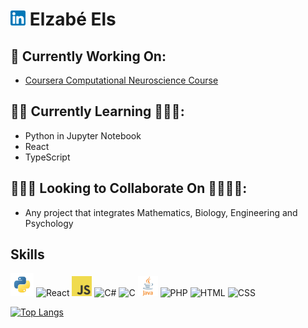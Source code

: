 # [![LinkedIn](./linkedin.png)](https://www.linkedin.com/in/maria-elizabeth-els) Elzabé Els

## 🔭 Currently Working On:
- <a href="https://www.coursera.org/learn/computational-neuroscience">Coursera Computational Neuroscience Course</a>
  
## 🌱🌱 Currently Learning 🌱🍃🍃:
- Python in Jupyter Notebook
- React
- TypeScript

## 🧠🏋️‍♀️ Looking to Collaborate On 🏋️‍♀️🏋️‍♂️:
- Any project that integrates Mathematics, Biology, Engineering and Psychology

## Skills
<img src="https://raw.githubusercontent.com/github/explore/80688e429a7d4ef2fca1e82350fe8e3517d3494d/topics/python/python.png" height="37" width="37" alt="Python"> <img height="32" width="32" src="https://cdn.simpleicons.org/react/#61DAFB" alt="React"/> <img src="https://raw.githubusercontent.com/github/explore/80688e429a7d4ef2fca1e82350fe8e3517d3494d/topics/javascript/javascript.png" width="32" alt="JavaScript"> <img height="32" width="32" src="https://cdn.simpleicons.org/csharp/#239120" alt="C#"/> <img height="32" width="32" src="https://cdn.simpleicons.org/c/#A8B9CC" alt="C"/> <img src="https://raw.githubusercontent.com/github/explore/80688e429a7d4ef2fca1e82350fe8e3517d3494d/topics/java/java.png" width="32" alt="Java"> <img height="32" width="32" src="https://cdn.simpleicons.org/php/#777BB4" alt="PHP"/> <img height="32" width="32" src="https://cdn.simpleicons.org/html5/#E34F26" alt="HTML"/> <img height="32" width="32" src="https://cdn.simpleicons.org/css3/#1572B6" alt="CSS"/>

[![Top Langs](https://github-readme-stats-ekm86oxwf-elzabeels.vercel.app/api/top-langs/?username=ElzabeEls&layout=donut&theme=radical)](https://github.com/ElzabeEls/github-readme-stats)










